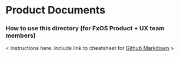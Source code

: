 # Product Documents


### How to use this directory (for FxOS Product + UX team members)
< instructions here. include link to cheatsheet for [Github Markdown][1] >


[1]: https://help.github.com/articles/markdown-basics/



